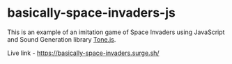 # basically-space-invaders-js
This is an example of an imitation game of Space Invaders using JavaScript and Sound Generation library [Tone.js](https://github.com/Tonejs/Tone.js).

Live link - https://basically-space-invaders.surge.sh/
